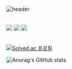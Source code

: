 ![header](https://capsule-render.vercel.app/api?type=wave&color=gradient&height=300&section=header&text=INFORMATION&fontSize=60)
<br/><br/><br/>
<img src="https://img.shields.io/badge/React-61DAFB?style=flat&logo=React&logoColor=white"/>
<img src="https://img.shields.io/badge/C++-00599C?style=flat&logo=C++&logoColor=black"/>
<img src="https://img.shields.io/badge/typescript-3178C6?style=flat&logo=TypeScript&logoColor=white"/><br/><br/><br/>
[![Solved.ac
프로필](http://mazassumnida.wtf/api/v2/generate_badge?boj=karma2)](https://solved.ac/karma2)

![Anurag's GitHub stats](https://github-readme-stats.vercel.app/api?username=karma244&hide=contribs,prs)
